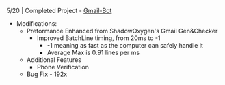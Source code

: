 5/20 | Completed Project - [Gmail-Bot](https://github.com/Altify-Development/Gmail-Generator-Python)
  - Modifications:
    * Preformance Enhanced from ShadowOxygen's Gmail Gen&Checker
      * Improved BatchLine timing, from 20ms to -1
        * -1 meaning as fast as the computer can safely handle it
        * Average Max is 0.91 lines per ms
    * Additional Features
      * Phone Verification
    * Bug Fix - 192x
